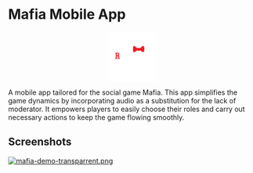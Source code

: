 # Mafia Mobile App
<p align="center">
  <img align="center" alt="Logo" width="20%" src="resources/mafia_logo.png"/>
</p>

<p>A mobile app tailored for the social game Mafia. This app simplifies the game dynamics by incorporating audio as a substitution for the lack of moderator. It empowers players to easily choose their roles and carry out necessary actions to keep the game flowing smoothly.</p>

## Screenshots

[![mafia-demo-transparrent.png](https://i.postimg.cc/TYmGfkMW/mafia-demo-transparrent.png)](https://postimg.cc/HVpFt9Lp)